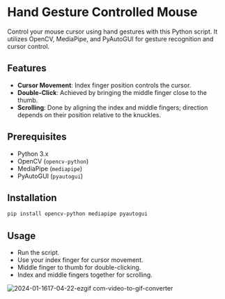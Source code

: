 # Hand Gesture Controlled Mouse

Control your mouse cursor using hand gestures with this Python script. It utilizes OpenCV, MediaPipe, and PyAutoGUI for gesture recognition and cursor control.

## Features

- **Cursor Movement**: Index finger position controls the cursor.
- **Double-Click**: Achieved by bringing the middle finger close to the thumb.
- **Scrolling**: Done by aligning the index and middle fingers; direction depends on their position relative to the knuckles.

## Prerequisites

- Python 3.x
- OpenCV (`opencv-python`)
- MediaPipe (`mediapipe`)
- PyAutoGUI (`pyautogui`)

## Installation

```bash
pip install opencv-python mediapipe pyautogui
```
## Usage

- Run the script.
- Use your index finger for cursor movement.
- Middle finger to thumb for double-clicking.
- Index and middle fingers together for scrolling.

![2024-01-1617-04-22-ezgif com-video-to-gif-converter](https://github.com/Llavrih/hand_gesture/assets/99958904/05c2c3c6-f471-4749-9fff-f3abbe97118f)
